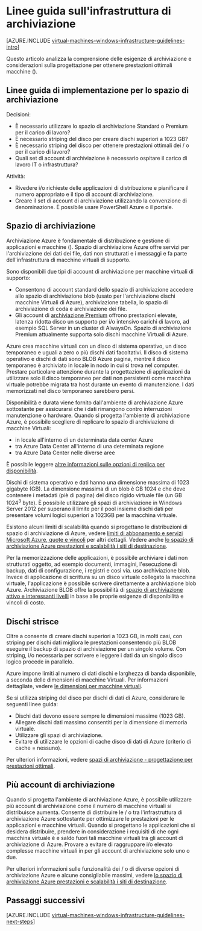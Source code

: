 <properties
    pageTitle="Linee guida per lo spazio di archiviazione soluzioni | Microsoft Azure"
    description="Informazioni sulle linee guida di progettazione e implementazione fondamentali per la distribuzione di soluzioni di archiviazione in servizi di infrastruttura Azure."
    documentationCenter=""
    services="virtual-machines-windows"
    authors="iainfoulds"
    manager="timlt"
    editor=""
    tags="azure-resource-manager"/>

<tags
    ms.service="virtual-machines-windows"
    ms.workload="infrastructure-services"
    ms.tgt_pltfrm="vm-windows"
    ms.devlang="na"
    ms.topic="article"
    ms.date="09/08/2016"
    ms.author="iainfou"/>

# <a name="storage-infrastructure-guidelines"></a>Linee guida sull'infrastruttura di archiviazione

[AZURE.INCLUDE [virtual-machines-windows-infrastructure-guidelines-intro](../../includes/virtual-machines-windows-infrastructure-guidelines-intro.md)] 

Questo articolo analizza la comprensione delle esigenze di archiviazione e considerazioni sulla progettazione per ottenere prestazioni ottimali macchine ().


## <a name="implementation-guidelines-for-storage"></a>Linee guida di implementazione per lo spazio di archiviazione

Decisioni:

- È necessario utilizzare lo spazio di archiviazione Standard o Premium per il carico di lavoro?
- È necessario striping del disco per creare dischi superiori a 1023 GB?
- È necessario striping del disco per ottenere prestazioni ottimali dei / o per il carico di lavoro?
- Quali set di account di archiviazione è necessario ospitare il carico di lavoro IT o infrastruttura?

Attività:

- Rivedere i/o richieste delle applicazioni di distribuzione e pianificare il numero appropriato e il tipo di account di archiviazione.
- Creare il set di account di archiviazione utilizzando la convenzione di denominazione. È possibile usare PowerShell Azure o il portale.


## <a name="storage"></a>Spazio di archiviazione

Archiviazione Azure è fondamentale di distribuzione e gestione di applicazioni e macchine (). Spazio di archiviazione Azure offre servizi per l'archiviazione dei dati dei file, dati non strutturati e i messaggi e fa parte dell'infrastruttura di macchine virtuali di supporto.

Sono disponibili due tipi di account di archiviazione per macchine virtuali di supporto:

- Consentono di account standard dello spazio di archiviazione accedere allo spazio di archiviazione blob (usato per l'archiviazione dischi macchine Virtuali di Azure), archiviazione tabella, lo spazio di archiviazione di coda e archiviazione dei file.
- Gli account di [archiviazione Premium](../storage/storage-premium-storage.md) offrono prestazioni elevate, latenza ridotta disco un supporto per i/o intensivo carichi di lavoro, ad esempio SQL Server in un cluster di AlwaysOn. Spazio di archiviazione Premium attualmente supporta solo dischi macchine Virtuali di Azure.

Azure crea macchine virtuali con un disco di sistema operativo, un disco temporaneo e uguali a zero o più dischi dati facoltativi. Il disco di sistema operativo e dischi di dati sono BLOB Azure pagina, mentre il disco temporaneo è archiviato in locale in nodo in cui si trova nel computer. Prestare particolare attenzione durante la progettazione di applicazioni da utilizzare solo il disco temporaneo per dati non persistenti come macchina virtuale potrebbe migrata tra host durante un evento di manutenzione. I dati memorizzati nel disco temporaneo sarebbero persi.

Disponibilità e durata viene fornito dall'ambiente di archiviazione Azure sottostante per assicurarsi che i dati rimangono contro interruzioni manutenzione o hardware. Quando si progetta l'ambiente di archiviazione Azure, è possibile scegliere di replicare lo spazio di archiviazione di macchine Virtuali:

- in locale all'interno di un determinata data center Azure
- tra Azure Data Center all'interno di una determinata regione
- tra Azure Data Center nelle diverse aree

È possibile leggere [altre informazioni sulle opzioni di replica per disponibilità](../storage/storage-introduction.md#replication-for-durability-and-high-availability).

Dischi di sistema operativo e dati hanno una dimensione massima di 1023 gigabyte (GB). La dimensione massima di un blob è GB 1024 e che deve contenere i metadati (piè di pagina) del disco rigido virtuale file (un GB 1024<sup>3</sup> byte). È possibile utilizzare gli spazi di archiviazione in Windows Server 2012 per superano il limite per il pool insieme dischi dati per presentare volumi logici superiori a 1023GB per la macchina virtuale.

Esistono alcuni limiti di scalabilità quando si progettano le distribuzioni di spazio di archiviazione di Azure, vedere [limiti di abbonamento e servizi Microsoft Azure, quote e vincoli](azure-subscription-service-limits.md#storage-limits) per altri dettagli. Vedere anche [lo spazio di archiviazione Azure prestazioni e scalabilità i siti di destinazione](../storage/storage-scalability-targets.md).

Per la memorizzazione delle applicazioni, è possibile archiviare i dati non strutturati oggetto, ad esempio documenti, immagini, l'esecuzione di backup, dati di configurazione, i registri e così via. uso archiviazione blob. Invece di applicazione di scrittura su un disco virtuale collegato la macchina virtuale, l'applicazione è possibile scrivere direttamente a archiviazione blob Azure. Archiviazione BLOB offre la possibilità di [spazio di archiviazione attivo e interessanti livelli](../storage/storage-blob-storage-tiers.md) in base alle proprie esigenze di disponibilità e vincoli di costo.


## <a name="striped-disks"></a>Dischi strisce
Oltre a consente di creare dischi superiori a 1023 GB, in molti casi, con striping per dischi dati migliora le prestazioni consentendo più BLOB eseguire il backup di spazio di archiviazione per un singolo volume. Con striping, i/o necessaria per scrivere e leggere i dati da un singolo disco logico procede in parallelo.

Azure impone limiti al numero di dati dischi e larghezza di banda disponibile, a seconda delle dimensioni di macchine Virtuali. Per informazioni dettagliate, vedere [le dimensioni per macchine virtuali](virtual-machines-windows-sizes.md).

Se si utilizza striping del disco per dischi di dati di Azure, considerare le seguenti linee guida:

- Dischi dati devono essere sempre le dimensioni massime (1023 GB).
- Allegare dischi dati massimo consentiti per la dimensione di memoria virtuale.
- Utilizzare gli spazi di archiviazione.
- Evitare di utilizzare le opzioni di cache disco di dati di Azure (criterio di cache = nessuno).

Per ulteriori informazioni, vedere [spazi di archiviazione - progettazione per prestazioni ottimali](http://social.technet.microsoft.com/wiki/contents/articles/15200.storage-spaces-designing-for-performance.aspx).


## <a name="multiple-storage-accounts"></a>Più account di archiviazione

Quando si progetta l'ambiente di archiviazione Azure, è possibile utilizzare più account di archiviazione come il numero di macchine virtuali si distribuisce aumenta. Consente di distribuire le / o tra l'infrastruttura di archiviazione Azure sottostante per ottimizzare le prestazioni per le applicazioni e macchine virtuali. Quando si progettano le applicazioni che si desidera distribuire, prendere in considerazione i requisiti di che ogni macchina virtuale è e saldo fuori tali macchine virtuali tra gli account di archiviazione di Azure. Provare a evitare di raggruppare i/o elevato complesse macchine virtuali in per gli account di archiviazione solo uno o due.

Per ulteriori informazioni sulle funzionalità dei / o di diverse opzioni di archiviazione Azure e alcune consigliabile massimi, vedere [lo spazio di archiviazione Azure prestazioni e scalabilità i siti di destinazione](../storage/storage-scalability-targets.md).


## <a name="next-steps"></a>Passaggi successivi

[AZURE.INCLUDE [virtual-machines-windows-infrastructure-guidelines-next-steps](../../includes/virtual-machines-windows-infrastructure-guidelines-next-steps.md)] 